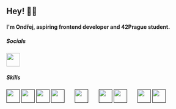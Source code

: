 ## Hey! 👋🏻

#### I'm Ondřej, aspiring frontend developer and 42Prague student.

##### Socials

[<img src="https://skillicons.dev/icons?i=linkedin" style="width:35px;height:35px;">](https://www.linkedin.com/in/ond%C5%99ej-vo%C5%A1mera-192127248/)

##### Skills

[<img src="https://skillicons.dev/icons?i=html" style="width:35px;height:35px;">]()
[<img src="https://skillicons.dev/icons?i=css" style="width:35px;height:35px;">]()
[<img src="https://skillicons.dev/icons?i=js" style="width:35px;height:35px;">]()
[<img src="https://skillicons.dev/icons?i=ts" style="width:35px;height:35px;">]() &nbsp;&nbsp;&nbsp;&nbsp;&nbsp;
[<img src="https://skillicons.dev/icons?i=react" style="width:35px;height:35px;">]() &nbsp;&nbsp;&nbsp;&nbsp;&nbsp; 
[<img src="https://skillicons.dev/icons?i=tailwind" style="width:35px;height:35px;">]()
[<img src="https://skillicons.dev/icons?i=sass" style="width:35px;height:35px;">]() &nbsp;&nbsp;&nbsp;&nbsp;&nbsp;
[<img src="https://skillicons.dev/icons?i=figma" style="width:35px;height:35px;">]()
[<img src="https://skillicons.dev/icons?i=ps" style="width:35px;height:35px;">]()

